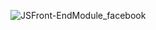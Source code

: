 
![JSFront-EndModule_facebook](https://github.com/user-attachments/assets/ec5e7e8d-9043-410e-941e-f40222584e6b)
